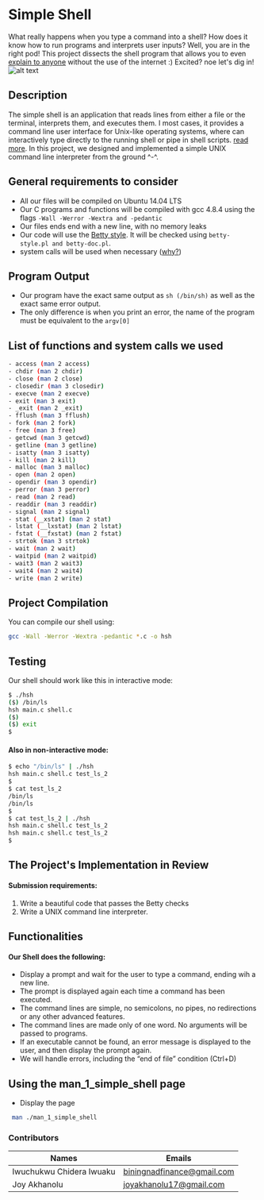 # Simple Shell
What really happens when you type a command into a shell? How
does it know how to run programs and interprets user inputs? Well, you are in the right pod! This project dissects the shell program that allows you to even [explain to anyone](https://fs.blog/2012/04/feynman-technique/) without the use of the internet :) Excited? noe let's dig in!
![alt text](https://s3.amazonaws.com/intranet-projects-files/holbertonschool-low_level_programming/235/shell.jpeg)
## Description
The simple shell is an application that reads lines from either a file or the terminal, interprets them, and executes them. I most cases, it provides a command line user interface for Unix-like operating systems, where can interactively type directly to the running shell or pipe in shell scripts. [read more](https://en.wikipedia.org/wiki/Unix_shell). In this project, we designed and implemented a simple UNIX command line interpreter from the ground ^-^.

## General requirements to consider
- All our files will be compiled on Ubuntu 14.04 LTS
- Our C programs and functions will be compiled with gcc 4.8.4 using the flags ```-Wall -Werror -Wextra and -pedantic ```
- Our files ends end with a new line, with no memory leaks
- Our code will use the [Betty style](https://github.com/holbertonschool/Betty). It will be checked using ```betty-style.pl and betty-doc.pl```.
- system calls will be used when necessary ([why?](https://www.quora.com/Why-are-system-calls-expensive-in-operating-systems))

## Program Output
- Our program have the exact same output as ```sh (/bin/sh)``` as well as the exact same error output.
- The only difference is when you print an error, the name of the program must be equivalent to the ``argv[0]``

## List of functions and system calls we used
```Bash 
- access (man 2 access)
- chdir (man 2 chdir)
- close (man 2 close)
- closedir (man 3 closedir)
- execve (man 2 execve)
- exit (man 3 exit)
- _exit (man 2 _exit)
- fflush (man 3 fflush)
- fork (man 2 fork)
- free (man 3 free)
- getcwd (man 3 getcwd)
- getline (man 3 getline)
- isatty (man 3 isatty)
- kill (man 2 kill)
- malloc (man 3 malloc)
- open (man 2 open)
- opendir (man 3 opendir)
- perror (man 3 perror)
- read (man 2 read)
- readdir (man 3 readdir)
- signal (man 2 signal)
- stat (__xstat) (man 2 stat)
- lstat (__lxstat) (man 2 lstat)
- fstat (__fxstat) (man 2 fstat)
- strtok (man 3 strtok)
- wait (man 2 wait)
- waitpid (man 2 waitpid)
- wait3 (man 2 wait3)
- wait4 (man 2 wait4)
- write (man 2 write)
```

## Project Compilation
You can compile our shell using:
```Bash
gcc -Wall -Werror -Wextra -pedantic *.c -o hsh
```
## Testing
Our shell should work like this in interactive mode:
```Bash
$ ./hsh
($) /bin/ls
hsh main.c shell.c
($)
($) exit
$
```
#### Also in non-interactive mode:
```Bash
$ echo "/bin/ls" | ./hsh
hsh main.c shell.c test_ls_2
$
$ cat test_ls_2
/bin/ls
/bin/ls
$
$ cat test_ls_2 | ./hsh
hsh main.c shell.c test_ls_2
hsh main.c shell.c test_ls_2
$
```
## The Project's Implementation in Review
#### Submission requirements:
1. Write a beautiful code that passes the Betty checks
2. Write a UNIX command line interpreter.

## Functionalities
#### Our Shell does the following:
- Display a prompt and wait for the user to type a command, ending wih a new line.
- The prompt is displayed again each time a command has been executed.
- The command lines are simple, no semicolons, no pipes, no redirections or any other advanced features.
- The command lines are made only of one word. No arguments will be passed to programs.
- If an executable cannot be found, an error message is displayed to the user, and then display the prompt again.
- We will handle errors, including the “end of file” condition (Ctrl+D)

## Using the man_1_simple_shell page
- Display the page
```Bash
 man ./man_1_simple_shell
```


### Contributors
|Names                | Emails                 |
|---------------------|------------------------|
| Iwuchukwu Chidera Iwuaku | biningnadfinance@gmail.com |
| Joy Akhanolu | joyakhanolu17@gmail.com |
